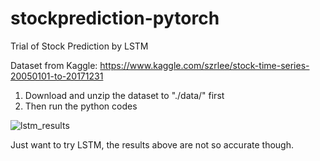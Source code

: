 # stockprediction-pytorch
Trial of Stock Prediction by LSTM


Dataset from Kaggle: https://www.kaggle.com/szrlee/stock-time-series-20050101-to-20171231
1. Download and unzip the dataset to "./data/" first
2. Then run the python codes

![lstm_results](https://user-images.githubusercontent.com/42715634/148526807-7cb67537-fc34-43ab-9278-b0e4b10b7783.png)

Just want to try LSTM, the results above are not so accurate though.
